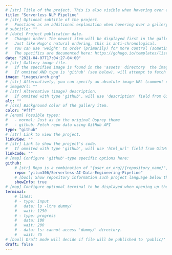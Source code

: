 ```yaml
---
# [str] Title of the project. This is also visible when hovering over a gallery item.
title: "Serverless NLP Pipeline"
# [str] Optional subtitle of the project. 
#   Functions as an additional explanation when hovering over a gallery item (comment out the following line).
# subtitle: ""
# [date] Project publication date.
#   Changes order: The newest item will be displayed first in the gallery. 
#   Just like Hugo's natural ordering, this is anti-chronological.
#   You can use 'weight' to order (primarily) for more control (sometimes it makes sense to put old items before new ones).
#   The specifics are documented here: https://gohugo.io/templates/lists/#order-content
date: "2021-04-07T17:04:27-04:00"
# [str] Gallery image file. 
#   If the specified image is found in the 'assets' directory  the image will be normalized to a specified height. 
#   If ommited AND type is 'github' (see below), will attempt to fetch from '{repo_url}/.github/logo.png'. 
image: "images/arch.png"
# [str] Alternatively, you can specify an absolute image URL (comment out the following line).
# imageUrl: ""
# [str] Alternative (image) description.
#   If ommited with type 'github', will use 'description' field from GitHub API.
alt: ""
# [css] Background color of the gallery item.
color: "#fff"
# [enum] Possible types:
#   - normal: Just as in the original Osprey theme
#   - github: Fetch repo data using GitHub API
type: "github"
# [str] Link to view the project.
linkView: ""
# [str] Link to show the project's code.
#   If ommited with type 'github', will use 'html_url' field from GitHub API.
linkCode: ""
# [map] Configure 'github'-type specific options here:
github: 
    # [str] Repo is a combination of "{user_or_org}/{repository_name}", e.g. "kdevo/osprey-delight.
    repo: "yilun306/Serverless-AI-Data-Engineering-Pipeline"
    # [bool] Show repository information such project language below the buttons.
    showInfo: true
# [map] Configure optional terminal to be displayed when opening up the gallery item:
terminal:
    # lines:
    # - type: input
    #   data: ls -ltra dummy/
    #   wait: 1250
    # - type: progress
    #   data: 100
    #   wait: 200
    # - data: ls: cannot access 'dummy/' directory.
    #   wait: 75
# [bool] Draft mode will decide if file will be published to 'public/' directory.
draft: false
---
```

